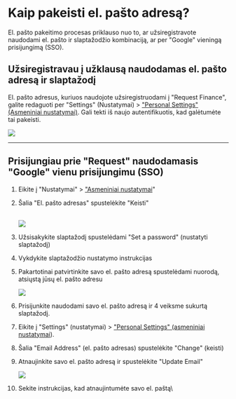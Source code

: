 # Kaip pakeisti el. pašto adresą?

El. pašto pakeitimo procesas priklauso nuo to, ar užsiregistravote naudodami el. pašto ir slaptažodžio kombinaciją, ar per "Google" vieningą prisijungimą (SSO).

## Užsiregistravau į užklausą naudodamas el. pašto adresą ir slaptažodį <a href="#h_6af1e2d3c5" id="h_6af1e2d3c5"></a>

El. pašto adresus, kuriuos naudojote užsiregistruodami į "Request Finance", galite redaguoti per "Settings" (Nustatymai) > ["Personal Settings" (Asmeniniai nustatymai)](https://app.request.finance/account/profile). Gali tekti iš naujo autentifikuotis, kad galėtumėte tai pakeisti.

[![](https://downloads.intercomcdn.com/i/o/935428234/51169623e6e46acf40d996a7/image.png?expires=1751479200\&signature=726e3ce15efa9ae929473124ba42cf900f4a5ef3e82cdf4231f39ba993a4e269\&req=fSMiEst2n4JbFb4V1XW4gfi1kFh36IrIzI6WygDmClH5dC6nGy0IlwIYSxeb%0ArCWsySr1H82ZBGtjKE4p7dTXiQ%3D%3D%0A)](https://downloads.intercomcdn.com/i/o/935428234/51169623e6e46acf40d996a7/image.png?expires=1751479200\&signature=726e3ce15efa9ae929473124ba42cf900f4a5ef3e82cdf4231f39ba993a4e269\&req=fSMiEst2n4JbFb4V1XW4gfi1kFh36IrIzI6WygDmClH5dC6nGy0IlwIYSxeb%0ArCWsySr1H82ZBGtjKE4p7dTXiQ%3D%3D%0A)

***

## Prisijungiau prie "Request" naudodamasis "Google" vienu prisijungimu (SSO) <a href="#h_96f7afd671" id="h_96f7afd671"></a>

1. Eikite į "Nustatymai" > ["Asmeniniai nustatymai](https://app.request.finance/account/profile)"
2.  Šalia "El. pašto adresas" spustelėkite "Keisti"\
    ​

    [![](https://downloads.intercomcdn.com/i/o/935430164/db115792bdb8c3e48b8de161/image.png?expires=1751479200\&signature=aa503f309a62959fc42bc4160198726718571b8f16f6d8e849862fdcff91a1d4\&req=fSMiEsp%2BnIdbFb4V1XW4gVlu1EC%2FIq1p0VuFOXb3rSK0cO1cRQ%2F0XXg%2FB5L4%0Ah%2FEk%2BWnKaG2i9uEQqLJhTuiq2w%3D%3D%0A)](https://downloads.intercomcdn.com/i/o/935430164/db115792bdb8c3e48b8de161/image.png?expires=1751479200\&signature=aa503f309a62959fc42bc4160198726718571b8f16f6d8e849862fdcff91a1d4\&req=fSMiEsp%2BnIdbFb4V1XW4gVlu1EC%2FIq1p0VuFOXb3rSK0cO1cRQ%2F0XXg%2FB5L4%0Ah%2FEk%2BWnKaG2i9uEQqLJhTuiq2w%3D%3D%0A)
3. Užsisakykite slaptažodį spustelėdami "Set a password" (nustatyti slaptažodį)
4. Vykdykite slaptažodžio nustatymo instrukcijas
5.  Pakartotinai patvirtinkite savo el. pašto adresą spustelėdami nuorodą, atsiųstą jūsų el. pašto adresu

    [![](https://downloads.intercomcdn.com/i/o/935431091/341b94bc5db905933ab8bd95/image.png?expires=1751479200\&signature=eb00807cef09031e1848c7ed7ee98a014e2399e8f37f5053dc0f1a945bd93d8c\&req=fSMiEsp%2FnYheFb4V1XW4getHSFTSUPAru%2BdcSu%2BCX%2FdpE9F7vKvUPv8NoJm6%0A9wymgi%2BLGem%2FD6fP31M%2FVXGbyg%3D%3D%0A)](https://downloads.intercomcdn.com/i/o/935431091/341b94bc5db905933ab8bd95/image.png?expires=1751479200\&signature=eb00807cef09031e1848c7ed7ee98a014e2399e8f37f5053dc0f1a945bd93d8c\&req=fSMiEsp%2FnYheFb4V1XW4getHSFTSUPAru%2BdcSu%2BCX%2FdpE9F7vKvUPv8NoJm6%0A9wymgi%2BLGem%2FD6fP31M%2FVXGbyg%3D%3D%0A)
6. Prisijunkite naudodami savo el. pašto adresą ir 4 veiksme sukurtą slaptažodį.
7. Eikite į "Settings" (nustatymai) > ["Personal Settings" (asmeniniai nustatymai](https://app.request.finance/account/profile)).
8. Šalia "Email Address" (el. pašto adresas) spustelėkite "Change" (keisti)
9.  Atnaujinkite savo el. pašto adresą ir spustelėkite "Update Email"

    [![](https://downloads.intercomcdn.com/i/o/935428234/51169623e6e46acf40d996a7/image.png?expires=1751479200\&signature=726e3ce15efa9ae929473124ba42cf900f4a5ef3e82cdf4231f39ba993a4e269\&req=fSMiEst2n4JbFb4V1XW4gfi1kFh36IrIzI6WygDmClH5dC6nGy0IlwIYSxeb%0ArCWsySr1H82ZBGtjKE4p7dTXiQ%3D%3D%0A)](https://downloads.intercomcdn.com/i/o/935428234/51169623e6e46acf40d996a7/image.png?expires=1751479200\&signature=726e3ce15efa9ae929473124ba42cf900f4a5ef3e82cdf4231f39ba993a4e269\&req=fSMiEst2n4JbFb4V1XW4gfi1kFh36IrIzI6WygDmClH5dC6nGy0IlwIYSxeb%0ArCWsySr1H82ZBGtjKE4p7dTXiQ%3D%3D%0A)
10. Sekite instrukcijas, kad atnaujintumėte savo el. paštą\
